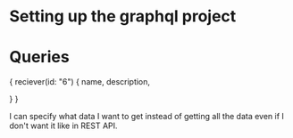 # Setting up the graphql project

# Queries

{
reciever(id: "6") {
name,
description,

}
}

I can specify what data I want to get instead of getting all the data even if I don't want it like in REST API.


